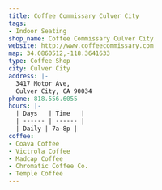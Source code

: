 ```yaml
---
title: Coffee Commissary Culver City
tags:
- Indoor Seating
shop_name: Coffee Commissary Culver City
website: http://www.coffeecommissary.com
map: 34.0860512,-118.3641633
type: Coffee Shop
city: Culver City
address: |-
  3417 Motor Ave,
  Culver City, CA 90034
phone: 818.556.6055
hours: |-
  | Days   | Time   |
  | ------ | ------ |
  | Daily | 7a-8p |
coffee:
- Coava Coffee
- Victrola Coffee
- Madcap Coffee
- Chromatic Coffee Co.
- Temple Coffee
---
```


